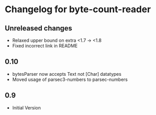 # Changelog for byte-count-reader

## Unreleased changes
- Relaxed upper bound on extra <1.7 -> <1.8
- Fixed incorrect link in README

## 0.10
- bytesParser now accepts Text not [Char] datatypes
- Moved usage of parsec3-numbers to parsec-numbers

## 0.9
- Initial Version
